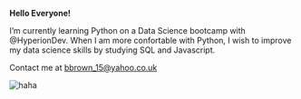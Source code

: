 **Hello Everyone!**

I’m currently learning Python on a Data Science bootcamp with @HyperionDev. When I am more confortable with Python, I wish to improve my data science skills by studying SQL and Javascript.

Contact me at bbrown_15@yahoo.co.uk

![haha](https://en.wikipedia.org/wiki/Pac-Man_%28character%29#/media/File:Original_PacMan.svg)

